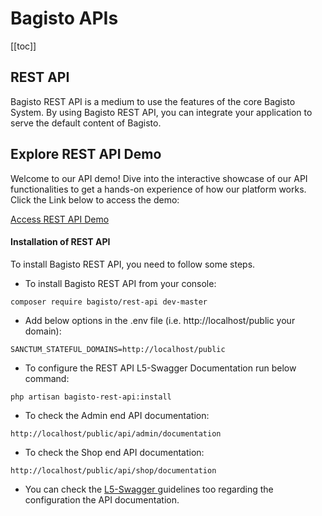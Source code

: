 # Bagisto APIs

[[toc]]

## REST API

Bagisto REST API is a medium to use the features of the core Bagisto System. By using Bagisto REST API, you can integrate your application to serve the default content of Bagisto.

## Explore REST API Demo

Welcome to our API demo! Dive into the interactive showcase of our API functionalities to get a hands-on experience of how our platform works. Click the Link below to access the demo:

[Access REST API Demo](https://demo.bagisto.com/bagisto-api-demo/)

#### Installation of REST API

To install Bagisto REST API, you need to follow some steps.

- To install Bagisto REST API from your console:

~~~
composer require bagisto/rest-api dev-master
~~~

- Add below options in the .env file (i.e. http://localhost/public your domain):

~~~
SANCTUM_STATEFUL_DOMAINS=http://localhost/public
~~~

- To configure the REST API L5-Swagger Documentation run below command:

~~~
php artisan bagisto-rest-api:install
~~~

- To check the Admin end API documentation:

~~~
http://localhost/public/api/admin/documentation
~~~

- To check the Shop end API documentation:

~~~
http://localhost/public/api/shop/documentation
~~~

* You can check the <a href="https://github.com/DarkaOnLine/L5-Swagger"> L5-Swagger </a> guidelines too regarding the configuration the API documentation.
